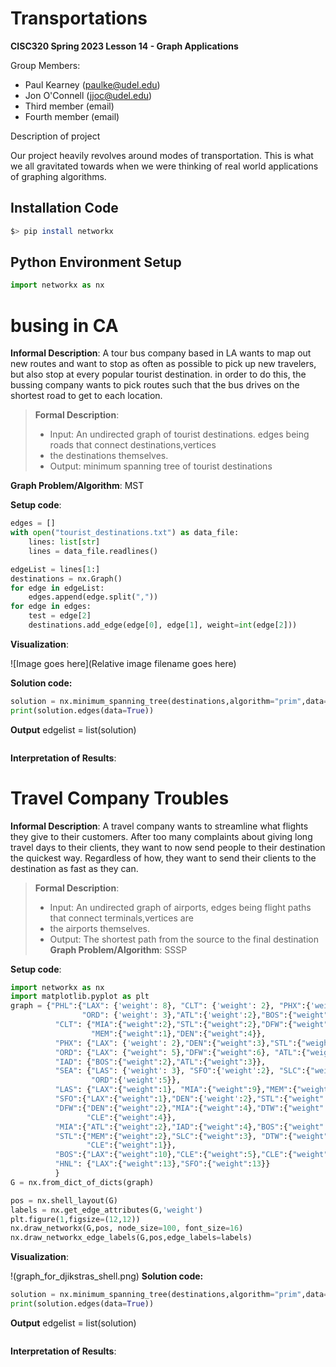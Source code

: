 # Transportations

**CISC320 Spring 2023 Lesson 14 - Graph Applications**

Group Members:
* Paul Kearney (paulke@udel.edu)
* Jon O'Connell (jjoc@udel.edu)
* Third member (email)
* Fourth member (email)

Description of project

Our project heavily revolves around modes of transportation. This is what we all gravitated towards when we were thinking
of real world applications of graphing algorithms. 

## Installation Code

```sh
$> pip install networkx
```

## Python Environment Setup

```python
import networkx as nx
```

# busing in CA
**Informal Description**: 
A tour bus company based in LA wants to map out new routes and want to stop as often as possible to
pick up new travelers, but also stop at every popular tourist destination. in order to do this, the bussing 
company wants to pick routes such that the bus drives on the shortest road to get to each location.
> **Formal Description**:
>  * Input: An undirected graph of tourist destinations. edges being roads that connect destinations,vertices 
>  * the destinations themselves.
>  * Output: minimum spanning tree of tourist destinations

**Graph Problem/Algorithm**: MST


**Setup code**:

```python
edges = []
with open("tourist_destinations.txt") as data_file:
    lines: list[str]
    lines = data_file.readlines()

edgeList = lines[1:]
destinations = nx.Graph()
for edge in edgeList:
    edges.append(edge.split(","))
for edge in edges:
    test = edge[2]
    destinations.add_edge(edge[0], edge[1], weight=int(edge[2]))
```
**Visualization**:

![Image goes here](Relative image filename goes here)

**Solution code:**

```python
solution = nx.minimum_spanning_tree(destinations,algorithm="prim",data=False)
print(solution.edges(data=True))

```

**Output**
edgelist = list(solution)
```
```

**Interpretation of Results**:

# Travel Company Troubles
**Informal Description**: 
A travel company wants to streamline what flights they give to their customers. After too many complaints about 
giving long travel days to their clients, they want to now send people to their destination the quickest way.
Regardless of how, they want to send their clients to the destination as fast as they can.

> **Formal Description**:
>  * Input: An undirected graph of airports, edges being flight paths that connect terminals,vertices are 
>  * the airports themselves.
>  * Output: The shortest path from the source to the final destination
**Graph Problem/Algorithm**: SSSP


**Setup code**:

```python
import networkx as nx
import matplotlib.pyplot as plt
graph = {"PHL":{"LAX": {'weight': 8}, "CLT": {'weight': 2}, "PHX":{'weight': 6},
                "ORD": {'weight': 3},"ATL":{'weight':2},"BOS":{"weight":1}},
          "CLT": {"MIA":{"weight":2},"STL":{"weight":2},"DFW":{"weight":4},
                  "MEM":{"weight":1},"DEN":{"weight":4}},
          "PHX": {"LAX": {'weight': 2},"DEN":{"weight":3},"STL":{"weight":4}},
          "ORD": {"LAX": {"weight": 5},"DFW":{"weight":6}, "ATL":{"weight":5}},
          "IAD": {"BOS":{"weight":2},"ATL":{"weight":3}},
          "SEA": {"LAS": {'weight': 3}, "SFO":{'weight':2}, "SLC":{"weight":3},
                  "ORD":{'weight':5}},
          "LAS": {"LAX":{"weight":1}, "MIA":{"weight":9},"MEM":{"weight":4}},
          "SFO":{"LAX":{"weight":1},"DEN":{'weight':2},"STL":{"weight":4},},
          "DFW":{"DEN":{"weight":2},"MIA":{"weight":4},"DTW":{"weight":5},
                 "CLE":{"weight":4}},
          "MIA":{"ATL":{"weight":2},"IAD":{"weight":4},"BOS":{"weight":7}},
          "STL":{"MEM":{"weight":2},"SLC":{"weight":3}, "DTW":{"weight":1},
                 "CLE":{"weight":1}},
          "BOS":{"LAX":{"weight":10},"CLE":{"weight":5},"CLE":{"weight":2}},
          "HNL": {"LAX":{"weight":13},"SFO":{"weight":13}}
          }
G = nx.from_dict_of_dicts(graph)

pos = nx.shell_layout(G)
labels = nx.get_edge_attributes(G,'weight')
plt.figure(1,figsize=(12,12)) 
nx.draw_networkx(G,pos, node_size=100, font_size=16)
nx.draw_networkx_edge_labels(G,pos,edge_labels=labels)
```
**Visualization**:

!(graph_for_djikstras_shell.png)
**Solution code:**

```python
solution = nx.minimum_spanning_tree(destinations,algorithm="prim",data=False)
print(solution.edges(data=True))

```

**Output**
edgelist = list(solution)
```
```

**Interpretation of Results**:

